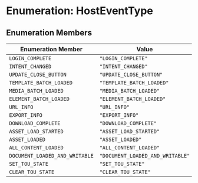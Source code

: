 # Enumeration: HostEventType

## Enumeration Members

| Enumeration Member | Value |
| ------ | ------ |
| `LOGIN_COMPLETE` | `"LOGIN_COMPLETE"` |
| `INTENT_CHANGED` | `"INTENT_CHANGED"` |
| `UPDATE_CLOSE_BUTTON` | `"UPDATE_CLOSE_BUTTON"` |
| `TEMPLATE_BATCH_LOADED` | `"TEMPLATE_BATCH_LOADED"` |
| `MEDIA_BATCH_LOADED` | `"MEDIA_BATCH_LOADED"` |
| `ELEMENT_BATCH_LOADED` | `"ELEMENT_BATCH_LOADED"` |
| `URL_INFO` | `"URL_INFO"` |
| `EXPORT_INFO` | `"EXPORT_INFO"` |
| `DOWNLOAD_COMPLETE` | `"DOWNLOAD_COMPLETE"` |
| `ASSET_LOAD_STARTED` | `"ASSET_LOAD_STARTED"` |
| `ASSET_LOADED` | `"ASSET_LOADED"` |
| `ALL_CONTENT_LOADED` | `"ALL_CONTENT_LOADED"` |
| `DOCUMENT_LOADED_AND_WRITABLE` | `"DOCUMENT_LOADED_AND_WRITABLE"` |
| `SET_TOU_STATE` | `"SET_TOU_STATE"` |
| `CLEAR_TOU_STATE` | `"CLEAR_TOU_STATE"` |
